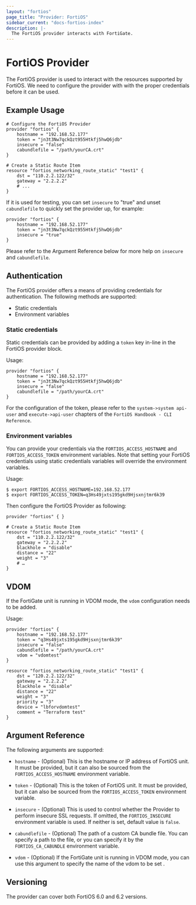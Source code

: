 ```yaml
---
layout: "fortios"
page_title: "Provider: FortiOS"
sidebar_current: "docs-fortios-index"
description: |-
  The FortiOS provider interacts with FortiGate.
---
```


# FortiOS Provider

The FortiOS provider is used to interact with the resources supported by FortiOS. We need to configure the provider with with the proper credentials before it can be used.

## Example Usage

```hcl
# Configure the FortiOS Provider
provider "fortios" {
	hostname = "192.168.52.177"
	token = "jn3t3Nw7qckQzt955Htkfj5hwQ6jdb"
	insecure = "false"
	cabundlefile = "/path/yourCA.crt"
}

# Create a Static Route Item
resource "fortios_networking_route_static" "test1" {
	dst = "110.2.2.122/32"
	gateway = "2.2.2.2"
	# ...
}
```

If it is used for testing, you can set `insecure` to "true" and unset `cabundlefile` to quickly set the provider up, for example:

```hcl
provider "fortios" {
	hostname = "192.168.52.177"
	token = "jn3t3Nw7qckQzt955Htkfj5hwQ6jdb"
	insecure = "true"
}
```
Please refer to the Argument Reference below for more help on `insecure` and `cabundlefile`.

## Authentication

The FortiOS provider offers a means of providing credentials for authentication. The following methods are supported:

- Static credentials
- Environment variables

### Static credentials
Static credentials can be provided by adding a `token` key in-line in the FortiOS provider block.

Usage:
```hcl
provider "fortios" {
	hostname = "192.168.52.177"
	token = "jn3t3Nw7qckQzt955Htkfj5hwQ6jdb"
	insecure = "false"
	cabundlefile = "/path/yourCA.crt"
}
```
For the configuration of the token, please refer to the `system->system api-user` and `execute->api-user` chapters of the `FortiOS Handbook - CLI Reference`.

### Environment variables
You can provide your credentials via the `FORTIOS_ACCESS_HOSTNAME` and `FORTIOS_ACCESS_TOKEN` environment variables. Note that setting your FortiOS credentials using static credentials variables will override the environment variables.

Usage:

```hcl
$ export FORTIOS_ACCESS_HOSTNAME=192.168.52.177
$ export FORTIOS_ACCESS_TOKEN=q3Hs49jxts195gkd9Hjsxnjtmr6k39
```

Then configure the FortiOS Provider as following:

```hcl
provider "fortios" { }

# Create a Static Route Item
resource "fortios_networking_route_static" "test1" {
	dst = "110.2.2.122/32"
	gateway = "2.2.2.2"
	blackhole = "disable"
	distance = "22"
	weight = "3"
	# …
}
```
## VDOM
If the FortiGate unit is running in VDOM mode, the `vdom` configuration needs to be added.

Usage:

```hcl
provider "fortios" {
	hostname = "192.168.52.177"
	token = "q3Hs49jxts195gkd9Hjsxnjtmr6k39"
	insecure = "false"
	cabundlefile = "/path/yourCA.crt"
	vdom = "vdomtest"
}

resource "fortios_networking_route_static" "test1" {
	dst = "120.2.2.122/32"
	gateway = "2.2.2.2"
	blackhole = "disable"
	distance = "22"
	weight = "3"
	priority = "3"
	device = "lbforvdomtest"
	comment = "Terraform test"
}
```

## Argument Reference
The following arguments are supported:

* `hostname` - (Optional) This is the hostname or IP address of FortiOS unit. It must be provided, but it can also be sourced from the `FORTIOS_ACCESS_HOSTNAME` environment variable.

* `token` - (Optional) This is the token of FortiOS unit. It must be provided, but it can also be sourced from the `FORTIOS_ACCESS_TOKEN` environment variable.

* `insecure` - (Optional) This is used to control whether the Provider to perform insecure SSL requests. If omitted, the `FORTIOS_INSECURE` environment variable is used. If neither is set, default value is `false`.

* `cabundlefile` - (Optional) The path of a custom CA bundle file. You can specify a path to the file, or you can specify it by the `FORTIOS_CA_CABUNDLE` environment variable.

* `vdom` - (Optional) If the FortiGate unit is running in VDOM mode, you can use this argument to specify the name of the vdom to be set .

## Versioning

The provider can cover both FortiOS 6.0 and 6.2 versions.
